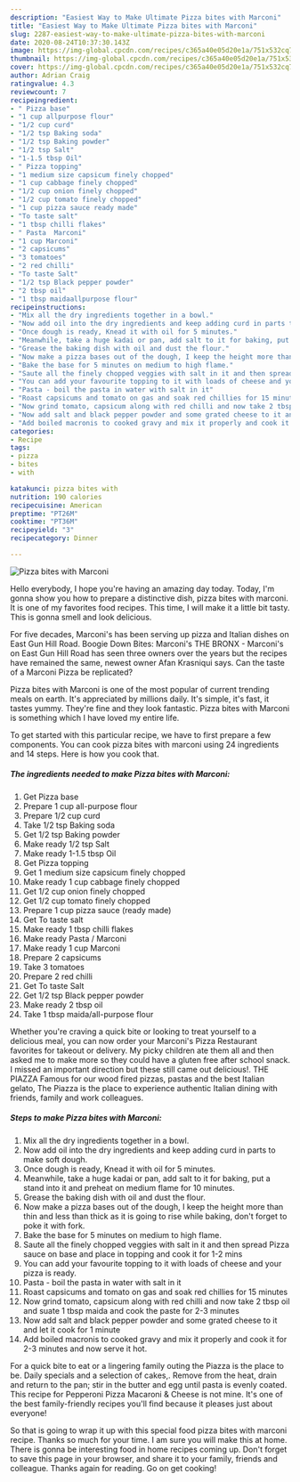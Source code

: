 ```yaml
---
description: "Easiest Way to Make Ultimate Pizza bites with Marconi"
title: "Easiest Way to Make Ultimate Pizza bites with Marconi"
slug: 2287-easiest-way-to-make-ultimate-pizza-bites-with-marconi
date: 2020-08-24T10:37:30.143Z
image: https://img-global.cpcdn.com/recipes/c365a40e05d20e1a/751x532cq70/pizza-bites-with-marconi-recipe-main-photo.jpg
thumbnail: https://img-global.cpcdn.com/recipes/c365a40e05d20e1a/751x532cq70/pizza-bites-with-marconi-recipe-main-photo.jpg
cover: https://img-global.cpcdn.com/recipes/c365a40e05d20e1a/751x532cq70/pizza-bites-with-marconi-recipe-main-photo.jpg
author: Adrian Craig
ratingvalue: 4.3
reviewcount: 7
recipeingredient:
- " Pizza base"
- "1 cup allpurpose flour"
- "1/2 cup curd"
- "1/2 tsp Baking soda"
- "1/2 tsp Baking powder"
- "1/2 tsp Salt"
- "1-1.5 tbsp Oil"
- " Pizza topping"
- "1 medium size capsicum finely chopped"
- "1 cup cabbage finely chopped"
- "1/2 cup onion finely chopped"
- "1/2 cup tomato finely chopped"
- "1 cup pizza sauce ready made"
- "To taste salt"
- "1 tbsp chilli flakes"
- " Pasta  Marconi"
- "1 cup Marconi"
- "2 capsicums"
- "3 tomatoes"
- "2 red chilli"
- "To taste Salt"
- "1/2 tsp Black pepper powder"
- "2 tbsp oil"
- "1 tbsp maidaallpurpose flour"
recipeinstructions:
- "Mix all the dry ingredients together in a bowl."
- "Now add oil into the dry ingredients and keep adding curd in parts to make soft dough."
- "Once dough is ready, Knead it with oil for 5 minutes."
- "Meanwhile, take a huge kadai or pan, add salt to it for baking, put a stand into it and preheat on medium flame for 10 minutes."
- "Grease the baking dish with oil and dust the flour."
- "Now make a pizza bases out of the dough, I keep the height more than thin and less than thick as it is going to rise while baking, don&#39;t forget to poke it with fork."
- "Bake the base for 5 minutes on medium to high flame."
- "Saute all the finely chopped veggies with salt in it and then spread Pizza sauce on base and place in topping and cook it for 1-2 mins"
- "You can add your favourite topping to it with loads of cheese and your pizza is ready."
- "Pasta - boil the pasta in water with salt in it"
- "Roast capsicums and tomato on gas and soak red chillies for 15 minutes"
- "Now grind tomato, capsicum along with red chilli and now take 2 tbsp oil and suate 1 tbsp maida and cook the paste for 2-3 minutes"
- "Now add salt and black pepper powder and some grated cheese to it and let it cook for 1 minute"
- "Add boiled macronis to cooked gravy and mix it properly and cook it for 2-3 minutes and now serve it hot."
categories:
- Recipe
tags:
- pizza
- bites
- with

katakunci: pizza bites with 
nutrition: 190 calories
recipecuisine: American
preptime: "PT26M"
cooktime: "PT36M"
recipeyield: "3"
recipecategory: Dinner

---
```



![Pizza bites with Marconi](https://img-global.cpcdn.com/recipes/c365a40e05d20e1a/751x532cq70/pizza-bites-with-marconi-recipe-main-photo.jpg)

Hello everybody, I hope you're having an amazing day today. Today, I'm gonna show you how to prepare a distinctive dish, pizza bites with marconi. It is one of my favorites food recipes. This time, I will make it a little bit tasty. This is gonna smell and look delicious.

For five decades, Marconi&#39;s has been serving up pizza and Italian dishes on East Gun Hill Road. Boogie Down Bites: Marconi&#39;s THE BRONX - Marconi&#39;s on East Gun Hill Road has seen three owners over the years but the recipes have remained the same, newest owner Afan Krasniqui says. Can the taste of a Marconi Pizza be replicated?

Pizza bites with Marconi is one of the most popular of current trending meals on earth. It's appreciated by millions daily. It's simple, it's fast, it tastes yummy. They're fine and they look fantastic. Pizza bites with Marconi is something which I have loved my entire life.


To get started with this particular recipe, we have to first prepare a few components. You can cook pizza bites with marconi using 24 ingredients and 14 steps. Here is how you cook that.

<!--inarticleads1-->

##### The ingredients needed to make Pizza bites with Marconi:

1. Get  Pizza base
1. Prepare 1 cup all-purpose flour
1. Prepare 1/2 cup curd
1. Take 1/2 tsp Baking soda
1. Get 1/2 tsp Baking powder
1. Make ready 1/2 tsp Salt
1. Make ready 1-1.5 tbsp Oil
1. Get  Pizza topping
1. Get 1 medium size capsicum finely chopped
1. Make ready 1 cup cabbage finely chopped
1. Get 1/2 cup onion finely chopped
1. Get 1/2 cup tomato finely chopped
1. Prepare 1 cup pizza sauce (ready made)
1. Get To taste salt
1. Make ready 1 tbsp chilli flakes
1. Make ready  Pasta / Marconi
1. Make ready 1 cup Marconi
1. Prepare 2 capsicums
1. Take 3 tomatoes
1. Prepare 2 red chilli
1. Get To taste Salt
1. Get 1/2 tsp Black pepper powder
1. Make ready 2 tbsp oil
1. Take 1 tbsp maida/all-purpose flour


Whether you&#39;re craving a quick bite or looking to treat yourself to a delicious meal, you can now order your Marconi&#39;s Pizza Restaurant favorites for takeout or delivery. My picky children ate them all and then asked me to make more so they could have a gluten free after school snack. I missed an important direction but these still came out delicious!. THE PIAZZA Famous for our wood fired pizzas, pastas and the best Italian gelato, The Piazza is the place to experience authentic Italian dining with friends, family and work colleagues. 

<!--inarticleads2-->

##### Steps to make Pizza bites with Marconi:

1. Mix all the dry ingredients together in a bowl.
1. Now add oil into the dry ingredients and keep adding curd in parts to make soft dough.
1. Once dough is ready, Knead it with oil for 5 minutes.
1. Meanwhile, take a huge kadai or pan, add salt to it for baking, put a stand into it and preheat on medium flame for 10 minutes.
1. Grease the baking dish with oil and dust the flour.
1. Now make a pizza bases out of the dough, I keep the height more than thin and less than thick as it is going to rise while baking, don&#39;t forget to poke it with fork.
1. Bake the base for 5 minutes on medium to high flame.
1. Saute all the finely chopped veggies with salt in it and then spread Pizza sauce on base and place in topping and cook it for 1-2 mins
1. You can add your favourite topping to it with loads of cheese and your pizza is ready.
1. Pasta - boil the pasta in water with salt in it
1. Roast capsicums and tomato on gas and soak red chillies for 15 minutes
1. Now grind tomato, capsicum along with red chilli and now take 2 tbsp oil and suate 1 tbsp maida and cook the paste for 2-3 minutes
1. Now add salt and black pepper powder and some grated cheese to it and let it cook for 1 minute
1. Add boiled macronis to cooked gravy and mix it properly and cook it for 2-3 minutes and now serve it hot.


For a quick bite to eat or a lingering family outing the Piazza is the place to be. Daily specials and a selection of cakes,. Remove from the heat, drain and return to the pan; stir in the butter and egg until pasta is evenly coated. This recipe for Pepperoni Pizza Macaroni &amp; Cheese is not mine. It&#39;s one of the best family-friendly recipes you&#39;ll find because it pleases just about everyone! 

So that is going to wrap it up with this special food pizza bites with marconi recipe. Thanks so much for your time. I am sure you will make this at home. There is gonna be interesting food in home recipes coming up. Don't forget to save this page in your browser, and share it to your family, friends and colleague. Thanks again for reading. Go on get cooking!
